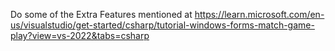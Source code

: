 Do some of the Extra Features mentioned at 
https://learn.microsoft.com/en-us/visualstudio/get-started/csharp/tutorial-windows-forms-match-game-play?view=vs-2022&tabs=csharp
